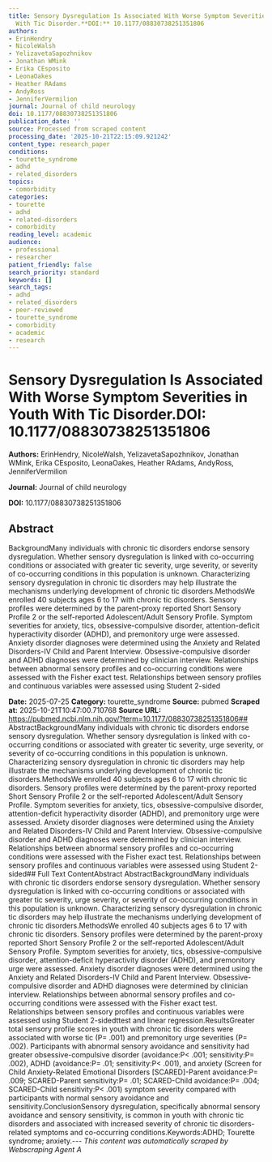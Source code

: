 ```yaml
---
title: Sensory Dysregulation Is Associated With Worse Symptom Severities in Youth
  With Tic Disorder.**DOI:** 10.1177/08830738251351806
authors:
- ErinHendry
- NicoleWalsh
- YelizavetaSapozhnikov
- Jonathan WMink
- Erika CEsposito
- LeonaOakes
- Heather RAdams
- AndyRoss
- JenniferVermilion
journal: Journal of child neurology
doi: 10.1177/08830738251351806
publication_date: ''
source: Processed from scraped content
processing_date: '2025-10-21T22:15:09.921242'
content_type: research_paper
conditions:
- tourette_syndrome
- adhd
- related_disorders
topics:
- comorbidity
categories:
- tourette
- adhd
- related-disorders
- comorbidity
reading_level: academic
audience:
- professional
- researcher
patient_friendly: false
search_priority: standard
keywords: []
search_tags:
- adhd
- related_disorders
- peer-reviewed
- tourette_syndrome
- comorbidity
- academic
- research
---
```


# Sensory Dysregulation Is Associated With Worse Symptom Severities in Youth With Tic Disorder.**DOI:** 10.1177/08830738251351806

**Authors:** ErinHendry, NicoleWalsh, YelizavetaSapozhnikov, Jonathan WMink, Erika CEsposito, LeonaOakes, Heather RAdams, AndyRoss, JenniferVermilion

**Journal:** Journal of child neurology

**DOI:** 10.1177/08830738251351806

## Abstract

BackgroundMany individuals with chronic tic disorders endorse sensory dysregulation. Whether sensory dysregulation is linked with co-occurring conditions or associated with greater tic severity, urge severity, or severity of co-occurring conditions in this population is unknown. Characterizing sensory dysregulation in chronic tic disorders may help illustrate the mechanisms underlying development of chronic tic disorders.MethodsWe enrolled 40 subjects ages 6 to 17 with chronic tic disorders. Sensory profiles were determined by the parent-proxy reported Short Sensory Profile 2 or the self-reported Adolescent/Adult Sensory Profile. Symptom severities for anxiety, tics, obsessive-compulsive disorder, attention-deficit hyperactivity disorder (ADHD), and premonitory urge were assessed. Anxiety disorder diagnoses were determined using the Anxiety and Related Disorders-IV Child and Parent Interview. Obsessive-compulsive disorder and ADHD diagnoses were determined by clinician interview. Relationships between abnormal sensory profiles and co-occurring conditions were assessed with the Fisher exact test. Relationships between sensory profiles and continuous variables were assessed using Student 2-sided

**Date:** 2025-07-25
**Category:** tourette_syndrome
**Source:** pubmed
**Scraped at:** 2025-10-21T10:47:00.710768
**Source URL:** https://pubmed.ncbi.nlm.nih.gov/?term=10.1177/08830738251351806## AbstractBackgroundMany individuals with chronic tic disorders endorse sensory dysregulation. Whether sensory dysregulation is linked with co-occurring conditions or associated with greater tic severity, urge severity, or severity of co-occurring conditions in this population is unknown. Characterizing sensory dysregulation in chronic tic disorders may help illustrate the mechanisms underlying development of chronic tic disorders.MethodsWe enrolled 40 subjects ages 6 to 17 with chronic tic disorders. Sensory profiles were determined by the parent-proxy reported Short Sensory Profile 2 or the self-reported Adolescent/Adult Sensory Profile. Symptom severities for anxiety, tics, obsessive-compulsive disorder, attention-deficit hyperactivity disorder (ADHD), and premonitory urge were assessed. Anxiety disorder diagnoses were determined using the Anxiety and Related Disorders-IV Child and Parent Interview. Obsessive-compulsive disorder and ADHD diagnoses were determined by clinician interview. Relationships between abnormal sensory profiles and co-occurring conditions were assessed with the Fisher exact test. Relationships between sensory profiles and continuous variables were assessed using Student 2-sided## Full Text ContentAbstract AbstractBackgroundMany individuals with chronic tic disorders endorse sensory dysregulation. Whether sensory dysregulation is linked with co-occurring conditions or associated with greater tic severity, urge severity, or severity of co-occurring conditions in this population is unknown. Characterizing sensory dysregulation in chronic tic disorders may help illustrate the mechanisms underlying development of chronic tic disorders.MethodsWe enrolled 40 subjects ages 6 to 17 with chronic tic disorders. Sensory profiles were determined by the parent-proxy reported Short Sensory Profile 2 or the self-reported Adolescent/Adult Sensory Profile. Symptom severities for anxiety, tics, obsessive-compulsive disorder, attention-deficit hyperactivity disorder (ADHD), and premonitory urge were assessed. Anxiety disorder diagnoses were determined using the Anxiety and Related Disorders-IV Child and Parent Interview. Obsessive-compulsive disorder and ADHD diagnoses were determined by clinician interview. Relationships between abnormal sensory profiles and co-occurring conditions were assessed with the Fisher exact test. Relationships between sensory profiles and continuous variables were assessed using Student 2-sidedttest and linear regression.ResultsGreater total sensory profile scores in youth with chronic tic disorders were associated with worse tic (P= .001) and premonitory urge severities (P= .002). Participants with abnormal sensory avoidance and sensitivity had greater obsessive-compulsive disorder (avoidance:P< .001; sensitivity:P= .002), ADHD (avoidance:P= .01; sensitivity:P< .001), and anxiety (Screen for Child Anxiety-Related Emotional Disorders [SCARED]-Parent avoidance:P= .009; SCARED-Parent sensitivity:P= .01; SCARED-Child avoidance:P= .004; SCARED-Child sensitivity:P< .001) symptom severity compared with participants with normal sensory avoidance and sensitivity.ConclusionSensory dysregulation, specifically abnormal sensory avoidance and sensory sensitivity, is common in youth with chronic tic disorders and associated with increased severity of chronic tic disorders-related symptoms and co-occurring conditions.Keywords:ADHD; Tourette syndrome; anxiety.---
*This content was automatically scraped by Webscraping Agent A*